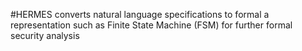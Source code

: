 #HERMES converts natural language specifications to formal a representation such as Finite State Machine (FSM) for further formal security analysis
